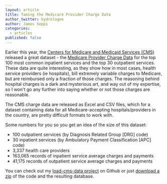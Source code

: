 ```yaml
---
layout: article
title: Taming the Medicare Provider Charge Data
author_twitter: hydrologee
author: James Seppi
categories: 
  - articles
published: false
---
```


Earlier this year, the [Centers for Medicare and Medicaid Services (CMS)](www.cms.gov) released a great dataset - the [Medicare Provider Charge Data](http://www.cms.gov/Research-Statistics-Data-and-Systems/Statistics-Trends-and-Reports/Medicare-Provider-Charge-Data/index.html) for the top 100 most common inpatient services and the top 30 outpatient services. These data are quite interesting, as they show how in most cases, health service providers (ie hospitals), bill extremely variable charges to Medicare, but are reimbursed only a fraction of those charges. The reasoning behind hospital charges is a dark and mysterious art, and way out of my expertise, so I won't go any further into saying whether or not those charges are reasonable.

The CMS charge data are released as Excel and CSV files, which for a dataset containing data for all Medicare-accepting hospitals/providers in the country, are pretty difficult formats to work with.

Some numbers for you so you get an idea of the size of this dataset:

- 100 outpatient services (by Diagnosis Related Group [DRG] code)
- 30 inpatient services (by Ambulatory Payment Classification [APC] code)
- 3,337 health care providers
- 163,065 records of inpatient service average charges and payments
- 41,175 records of outpatient service average charges and payments

You can check out my [load-cms-data project](https://github.com/jseppi/load-cms-data) on Github or just [download a zip](https://github.com/jseppi/load-cms-data/archive/master.zip) of the code and the resulting database.